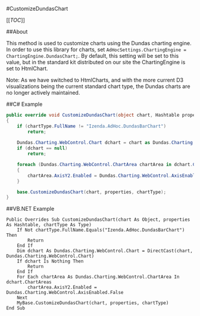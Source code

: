 #CustomizeDundasChart

[[_TOC_]]

##About

This method is used to customize charts using the Dundas charting engine. In order to use this library for charts, set `AdHocSettings.ChartingEngine = ChartingEngine.DundasChart;`. By default, this setting will be set to this value, but in the standard kit distributed on our site the ChartingEngine is set to HtmlChart. 

Note: As we have switched to HtmlCharts, and with the more current D3 visualizations being the current standard chart type, the Dundas charts are no longer actively maintained.

##C# Example

```csharp
public override void CustomizeDundasChart(object chart, Hashtable properties, Type chartType)
{
	if (chartType.FullName != "Izenda.AdHoc.DundasBarChart")
		return;
	
	Dundas.Charting.WebControl.Chart dchart = chart as Dundas.Charting.WebControl.Chart;
	if (dchart == null)
		return;

	foreach (Dundas.Charting.WebControl.ChartArea chartArea in dchart.ChartAreas)
	{
		chartArea.AxisY2.Enabled = Dundas.Charting.WebControl.AxisEnabled.False;
	}

	base.CustomizeDundasChart(chart, properties, chartType);
}
```

##VB.NET Example
```visualbasic
Public Overrides Sub CustomizeDundasChart(chart As Object, properties As Hashtable, chartType As Type)
    If Not chartType.FullName.Equals("Izenda.AdHoc.DundasBarChart") Then
        Return
    End If
    Dim dchart As Dundas.Charting.WebControl.Chart = DirectCast(chart, Dundas.Charting.WebControl.Chart)
    If dchart Is Nothing Then
        Return
    End If
    For Each chartArea As Dundas.Charting.WebControl.ChartArea In dchart.ChartAreas
        chartArea.AxisY2.Enabled = Dundas.Charting.WebControl.AxisEnabled.False
    Next
    MyBase.CustomizeDundasChart(chart, properties, chartType)
End Sub
```